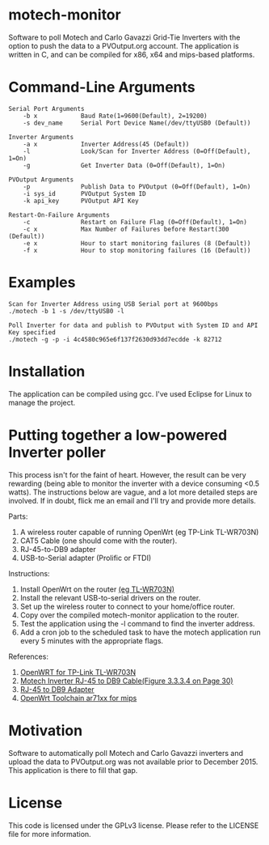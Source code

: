 # motech-monitor
Software to poll Motech and Carlo Gavazzi Grid-Tie Inverters with the option to push the data to a PVOutput.org account. The application is written in C, and can be compiled for x86, x64 and mips-based platforms. <br />

# Command-Line Arguments

```
Serial Port Arguments
	-b x		    Baud Rate(1=9600(Default), 2=19200)
	-s dev_name	    Serial Port Device Name(/dev/ttyUSB0 (Default))

Inverter Arguments
	-a x		    Inverter Address(45 (Default))
	-l		        Look/Scan for Inverter Address (0=Off(Default), 1=On)
	-g		        Get Inverter Data (0=Off(Default), 1=On)

PVOutput Arguments
	-p		        Publish Data to PVOutput (0=Off(Default), 1=On)
	-i sys_id	    PVOutput System ID
	-k api_key	    PVOutput API Key

Restart-On-Failure Arguments
	-c		        Restart on Failure Flag (0=Off(Default), 1=On)
	-c x		    Max Number of Failures before Restart(300 (Default))
	-e x		    Hour to start monitoring failures (8 (Default))
	-f x		    Hour to stop monitoring failures (16 (Default))
```

# Examples

```
Scan for Inverter Address using USB Serial port at 9600bps
./motech -b 1 -s /dev/ttyUSB0 -l

Poll Inverter for data and publish to PVOutput with System ID and API Key specified
./motech -g -p -i 4c4580c965e6f137f2630d93dd7ecdde -k 82712
```

# Installation

The application can be compiled using gcc. I've used Eclipse for Linux to manage the project.

# Putting together a low-powered Inverter poller

This process isn't for the faint of heart. However, the result can be very rewarding (being able to monitor the inverter with a device consuming <0.5 watts). The instructions below are vague, and a lot more detailed steps are involved. If in doubt, flick me an email and I'll try and provide more details.<br />

Parts:<br />
1) A wireless router capable of running OpenWrt (eg TP-Link TL-WR703N) <br />
2) CAT5 Cable (one should come with the router). <br />
3) RJ-45-to-DB9 adapter <br />
4) USB-to-Serial adapter (Prolific or FTDI)<br />

Instructions:<br />
1) Install OpenWrt on the router <a href="https://wiki.openwrt.org/toh/tp-link/tl-wr703n">(eg TL-WR703N)</a><br />
2) Install the relevant USB-to-serial drivers on the router.<br />
3) Set up the wireless router to connect to your home/office router. <br />
4) Copy over the compiled motech-monitor application to the router.<br />
5) Test the application using the -l command to find the inverter address.<br />
6) Add a cron job to the scheduled task to have the motech application run every 5 minutes with the appropriate flags.

References:<br/>
1) <a href="https://wiki.openwrt.org/toh/tp-link/tl-wr703n">OpenWRT for TP-Link TL-WR703N</a><br />
2) <a href="http://www.motechsolar.com/en/doc/inverter/ZOMG-8146DMTEU2_2012-3-14.pdf">Motech Inverter RJ-45 to DB9 Cable(Figure 3.3.3.4 on Page 30)</a><br />
3) <a href="http://www.altronics.com.au/p/p1690-de9-male-to-rj45-modular-female-adapter/">RJ-45 to DB9 Adapter</a><br />
4) <a href="http://downloads.openwrt.org/attitude_adjustment/12.09/ar71xx/generic/OpenWrt-Toolchain-ar71xx-for-mips_r2-gcc-4.6-linaro_uClibc-0.9.33.2.tar.bz2">OpenWrt Toolchain ar71xx for mips</a><br />

# Motivation

Software to automatically poll Motech and Carlo Gavazzi inverters and upload the data to PVOutput.org was not available prior to December 2015. This application is there to fill that gap.<br />

# License

This code is licensed under the GPLv3 license. Please refer to the LICENSE file for more information.
